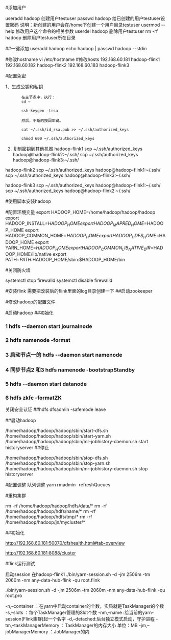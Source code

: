 #添加用户
   
   useradd hadoop  创建用户testuser
   passwd hadoop  给已创建的用户testuser设置密码
   说明：新创建的用户会在/home下创建一个用户目录testuser
   usermod --help  修改用户这个命令的相关参数
   userdel hadoop  删除用户testuser
   rm -rf hadoop  删除用户testuser所在目录
   
##一键添加
    useradd hadoop
   echo hadoop | passwd hadoop --stdin
   
#修改hostname
vi /etc/hostname
#修改hosts
192.168.60.181 hadoop-flink1
192.168.60.182 hadoop-flink2
192.168.60.183 hadoop-flink3

#配置免密

1、生成公钥和私钥
           
           在主节点中，执行：
           cd ~
           
           ssh-keygen -trsa
           
           然后，不断的按回车键。
           
           cat ~/.ssh/id_rsa.pub >> ~/.ssh/authorized_keys
           
           chmod 600 ~/.ssh/authorized_keys
2. 复制密钥到其他机器
hadoop-flink1
scp ~/.ssh/authorized_keys hadoop@hadoop-flink2:~/.ssh/
scp ~/.ssh/authorized_keys hadoop@hadoop-flink3:~/.ssh/


hadoop-flink2
scp ~/.ssh/authorized_keys hadoop@hadoop-flink1:~/.ssh/
scp ~/.ssh/authorized_keys hadoop@hadoop-flink3:~/.ssh/



hadoop-flink3
scp ~/.ssh/authorized_keys hadoop@hadoop-flink1:~/.ssh/
scp ~/.ssh/authorized_keys hadoop@hadoop-flink2:~/.ssh/

#使用脚本安装hadoop

#配置环境变量
export HADOOP_HOME=/home/hadoop/hadoop/hadoop
export HADOOP_INSTALL=$HADOOP_HOME
export HADOOP_MAPRED_HOME=$HADOOP_HOME
export HADOOP_COMMON_HOME=$HADOOP_HOME
export HADOOP_HDFS_HOME=$HADOOP_HOME
export YARN_HOME=$HADOOP_HOME
export HADOOP_COMMON_LIB_NATIVE_DIR=$HADOOP_HOME/lib/native
export PATH=$PATH:$HADOOP_HOME/sbin:$HADOOP_HOME/bin

#关闭防火墙

systemctl stop firewalld
systemctl disable firewalld


#安装flink
需要把改装后的flink里面的log目录创建一下
##启动zookeeper

#修改hadoop的配置文件

#启动hadoop
##初始化  

### 1  hdfs --daemon start journalnode

### 2 hdfs namenode -format

### 3 启动节点一的 hdfs --daemon start namenode

### 4 同步节点2 和3 hdfs namenode -bootstrapStandby

### 5 hdfs --daemon start datanode

### 6 hdfs zkfc -formatZK


关闭安全认证
##hdfs dfsadmin -safemode leave


##启动hadoop


/home/hadoop/hadoop/hadoop/sbin/start-dfs.sh    
/home/hadoop/hadoop/hadoop/sbin/start-yarn.sh
/home/hadoop/hadoop/hadoop/sbin/mr-jobhistory-daemon.sh start historyserver
##停止


/home/hadoop/hadoop/hadoop/sbin/stop-dfs.sh    
/home/hadoop/hadoop/hadoop/sbin/stop-yarn.sh
/home/hadoop/hadoop/hadoop/sbin/mr-jobhistory-daemon.sh stop historyserver


#配置调整
队列调整
yarn rmadmin -refreshQueues


#重构集群

rm -rf /home/hadoop/hadoop/hdfs/data/*
rm -rf /home/hadoop/hadoop/hdfs/name/*
rm -rf /home/hadoop/hadoop/hdfs/tmp/*
rm -rf /home/hadoop/hadoop/jn/mycluster/*

 

##初始化  



http://192.168.60.181:50070/dfshealth.html#tab-overview

http://192.168.60.181:8088/cluster


#flink运行测试

启动session
在hadoop-flink1
 ./bin/yarn-session.sh -d -jm 2506m -tm 2060m -nm any-data-hub-flink -qu root.flink
 
  ./bin/yarn-session.sh -d -jm 2506m -tm 2060m -nm any-data-hub-flink -qu root.pro

-n,–container ：在yarn中启动container的个数，实质就是TaskManager的个数
-s,–slots ：每个TaskManager管理的Slot个数
-nm,–name :给当前的yarn-session(Flink集群)起一个名字
-d,–detached:后台独立模式启动，守护进程
-tm,–taskManagerMemory ：TaskManager的内存大小 单位：MB
-jm,–jobManagerMemory ：JobManager的内







